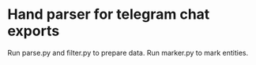 # Hand parser for telegram chat exports

Run parse.py and filter.py to prepare data.
Run marker.py to mark entities.

